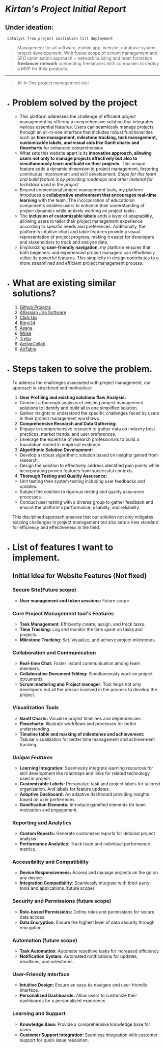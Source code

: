 # ***Kirtan's Project Initial Report***

## Under ideation: 

     Catalyst from project initiation till deployment
> Management for all software, mobile app, website, database system project developement. With future scope of conent management and SEO optimisation approach + network building and team formation **freelancer network** connecting freelancers with companies to deploy a MVP for their products.
---
>  All In One project management tool

- #  Problem solved by the project
  - This platform addresses the challenge of efficient project management by offering a comprehensive solution that integrates various essential features. Users can seamlessly manage projects through an all-in-one interface that includes robust functionalities such as **time management, milestone tracking, task management, customizable labels, and visual aids like Gantt charts and flowcharts** for enhanced comprehension.
  - What sets this website apart is its **innovative approach, allowing users not only to manage projects effectively but also to simultaneously learn and build on their projects**. This unique feature adds a dynamic dimension to project management, fostering continuous improvement and skill development. *Steps for this learn and build feature is by providing roadmaps and other material for techstack used in the project*
  - Beyond conventional project management tools, my platform introduces a **collaborative environment that encourages real-time learning** with the team. The incorporation of educational components enables users to enhance their understanding of project dynamics while actively working on project tasks.
  - The **inclusion of customizable labels** adds a layer of adaptability, allowing users to tailor their project management experience according to specific needs and preferences. Additionally, the platform's intuitive chart and table features provide a visual representation of project progress, making it easier for developers and stakeholders to track and analyze data.
  - Emphasizing **user-friendly navigation**, my platform ensures that both beginners and experienced project managers can effortlessly utilize its powerful features. This simplicity in design contributes to a more streamlined and efficient project management process.
  

- # What are existing similar solutions?
  1) [Github Projects](https://www.github.com)
  2) [Atlassian Jira Software](https://www.atlassian.com/software/jira)
  3) [Click Up](https://clickup.com/)
  4) [Bitrix24](https://www.bitrix24.in/)
  5) [Asana](https://asana.com/)
  6) [Wrike](https://www.wrike.com/)
  7) [Trello](https://trello.com/)
  8) [ActiveCollab](https://activecollab.com/)
  9) [AirTable](https://www.airtable.com/)
  

- # Steps taken to solve the problem.
  
  To address the challenges associated with project management, our approach is structured and methodical:

  1. **User Profiling and existing solutions flaw Analysis:**
    - Conduct a thorough analysis of existing project management solutions to identify and build all in one simplified solution.
    - Gather insights to understand the specific challenges faced by users in their project management workflows.

  2. **Comprehensive Research and Data Gathering:**
    - Engage in comprehensive research to gather data on industry best practices, market trends, and user preferences.
    - Leverage the expertise of research professionals to build a foundation rooted in empirical evidence.

  3. **Algorithmic Solution Development:**
    - Develop a robust algorithmic solution based on insights gained from research.
    - Design the solution to effectively address identified pain points while incorporating proven features from successful contexts.

  4. **Thorough Testing and Quality Assurance:**
    - Unit testing then system testing including user feedbacks and updates.
    - Subject the solution to rigorous testing and quality assurance processes.
    - Conduct user testing with a diverse group to gather feedback and ensure the platform's performance, usability, and reliability.


  This disciplined approach ensures that our solution not only mitigates existing challenges in project management but also sets a new standard for efficiency and effectiveness in the field.

- # List of features I want to implement.

    ## Initial Idea for Website Features (Not fixed)

    ### Secure Site(Future scope)
    - **User management and token sessions:** Future scope

    ### Core Project Management tool's Features
    - **Task Management:** Efficiently create, assign, and track tasks.
    - **Time Tracking:** Log and monitor the time spent on tasks and projects.
    - **Milestone Tracking:** Set, visualize, and achieve project milestones.

    ### Collaboration and Communication
    - **Real-time Chat:** Foster instant communication among team members.
    - **Collaborative Document Editing:** Simultaneously work on project documents.
    - **Scrum mastering and Project manager:** Tool helps not only developers but all the person involved in the process to develop the project.

    ### Visualization Tools
    - **Gantt Charts:** Visualize project timelines and dependencies.
    - **Flowcharts:** Illustrate workflows and processes for better understanding.
    - **Timeline table and marking of milestones and achievement:** Tabular visualization for better time management and achievement tracking.

    ### ***Unique Features***
    - **Learning Integration:** Seamlessly integrate learning resources for skill development like roadmaps and links for related technology used in project.
    - **Customizable Labels:** Personalize task and project labels for tailored organization. And labels for feature updates.
    - **Adaptive Dashboard:** An adaptive dashboard providing insights based on user preferences.
    - **Gamification Elements:** Introduce gamified elements for team motivation and engagement.

    ### Reporting and Analytics
    - **Custom Reports:** Generate customized reports for detailed project analysis.
    - **Performance Analytics:** Track team and individual performance metrics.

    ### Accessibility and Compatibility
    - **Device Responsiveness:** Access and manage projects on the go on any device.
    - **Integration Compatibility:** Seamlessly integrate with third-party tools and applications.(future scope)

    ### Security and Permissions (future scope)
    - **Role-based Permissions:** Define roles and permissions for secure data access.
    - **Data Encryption:** Ensure the highest level of data security through encryption.

    ### Automation (future scope)
    - **Task Automation:** Automate repetitive tasks for increased efficiency.
    - **Notification System:** Automated notifications for updates, deadlines, and milestones.

    ### User-Friendly Interface
    - **Intuitive Design:** Ensure an easy-to-navigate and user-friendly interface.
    - **Personalized Dashboards:** Allow users to customize their dashboards for a personalized experience.

    ### Learning and Support 
    - **Knowledge Base:** Provide a comprehensive knowledge base for users.
    - **Customer Support Integration:** Seamless integration with customer support for quick issue resolution.


